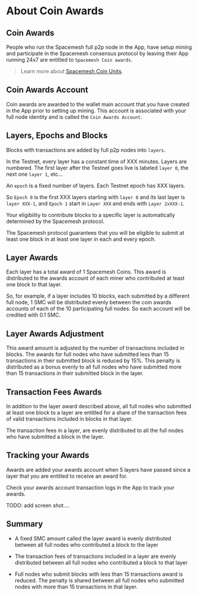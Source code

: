 # About Coin Awards

## Coin Awards
People who run the Spacemesh full p2p node in the App, have setup mining and participate in the Spacemesh consensus protocol by leaving their App running 24x7 are entitled to `Spacemesh Coin awards`.

> Learn more about [Spacemesh Coin Units](smc.md).

## Coin Awards Account

Coin awards are awarded to the wallet main account that you have created in the App prior to setting up mining. This account is associated with your full node identity and is called the `Coin Awards Account`.

## Layers, Epochs and Blocks
Blocks with transactions are added by full p2p nodes into `layers`.

In the Testnet, every layer has a constant time of XXX minutes.
Layers are numbered. The first layer after the Testnet goes live is  labeled `layer 0`, the next one `layer 1`, etc...

An `epoch` is a fixed number of layers. Each Testnet epoch has XXX layers.

So `Epoch 0` is the first XXX layers starting with `layer 0` and its last layer is `layer XXX-1`, and `Epoch 1` start in `Layer XXX` and ends with `Layer 2xXXX-1`.

Your eligibility to contribute blocks to a specific layer is automatically determined by the Spacemesh protocol.

The Spacemesh protocol guarantees that you will be eligible to submit at least one block in at least one layer in each and every epoch.

## Layer Awards
Each layer has a total award of 1 Spacemesh Coins. This award is distributed to the awards account of each miner who contributed at least one block to that layer.

So, for example, if a layer includes 10 blocks, each submitted by a different full node, 1 SMC will be distributed evenly between the coin awards accounts of each of the 10 participating full nodes. So each account will be credited with 0.1 SMC.

## Layer Awards Adjustment
This award amount is adjusted by the number of transactions included in blocks. The awards for full nodes who have submitted less than 15 transactions in their submitted block is reduced by 15%. This penalty is distributed as a bonus evenly to all full nodes who have submitted more than 15 transactions in their submitted block in the layer.

## Transaction Fees Awards
In addition to the layer award described above, all full nodes who submitted at least one block to a layer are entitled for a share of the transaction fees of valid transactions included in blocks in that layer.

The transaction fees in a layer, are evenly distributed to all the full nodes who have submitted a block in the layer.

## Tracking your Awards
Awards are added your awards account when 5 layers have passed since a layer that you are entitled to receive an award  for.

Check your awards account transaction logs in the App to track your awards.

TODO: add screen shot....

## Summary

- A fixed SMC amount called the layer award is evenly distributed between all full nodes who contributed a block to the layer

- The transaction fees of transactions included in a layer are evenly distributed between all full nodes who contributed a block to that layer

- Full nodes who submit blocks with less than 15 transactions award is reduced. The penalty is shared between all full nodes who submitted nodes with more than 15 transactions in that layer.
